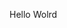 Hello Wolrd








































































































































































































































































































































































































































































































































































































































































































































































































































































































































































































































































































































































































































































































































































































































































































































































































































































































































































































































































































































































































































































































































































































































































































































































































































































































































































































































































































































































































































































































































































































































































































































































































































































































































































































































































































































































































































































































































































































































































































































































































































































































